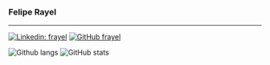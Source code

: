 ### Felipe Rayel
---

[![Linkedin: frayel](https://img.shields.io/badge/-rayel-blue?style=flat-square&logo=Linkedin&logoColor=white&link=https://www.linkedin.com/in/rayel/)](https://www.linkedin.com/in/rayel/)
[![GitHub frayel](https://img.shields.io/github/followers/frayel?label=follow&style=social)](https://github.com/frayel)

![Github langs](https://github-readme-stats.vercel.app/api/top-langs/?username=frayel&layout=default&theme=radical&langs_count=8&hide=jupyter%20notebook,html,Makefile,Batchfile) ![GitHub stats](https://github-readme-stats.vercel.app/api?username=frayel&show_icons=true&theme=radical)


<!--
![visitors](https://visitor-badge.glitch.me/badge?page_id=frayel)
-->
